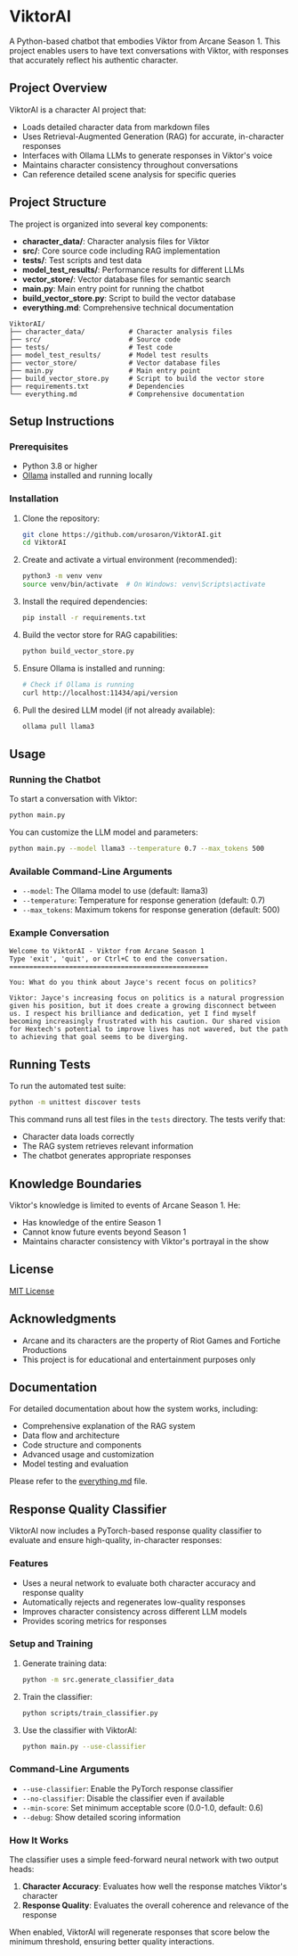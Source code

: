 # ViktorAI

A Python-based chatbot that embodies Viktor from Arcane Season 1. This project enables users to have text conversations with Viktor, with responses that accurately reflect his authentic character.

## Project Overview

ViktorAI is a character AI project that:

- Loads detailed character data from markdown files
- Uses Retrieval-Augmented Generation (RAG) for accurate, in-character responses
- Interfaces with Ollama LLMs to generate responses in Viktor's voice
- Maintains character consistency throughout conversations
- Can reference detailed scene analysis for specific queries

## Project Structure

The project is organized into several key components:

- **character_data/**: Character analysis files for Viktor
- **src/**: Core source code including RAG implementation
- **tests/**: Test scripts and test data
- **model_test_results/**: Performance results for different LLMs
- **vector_store/**: Vector database files for semantic search
- **main.py**: Main entry point for running the chatbot
- **build_vector_store.py**: Script to build the vector database
- **everything.md**: Comprehensive technical documentation

```
ViktorAI/
├── character_data/           # Character analysis files
├── src/                      # Source code
├── tests/                    # Test code
├── model_test_results/       # Model test results
├── vector_store/             # Vector database files
├── main.py                   # Main entry point
├── build_vector_store.py     # Script to build the vector store
├── requirements.txt          # Dependencies
└── everything.md             # Comprehensive documentation
```

## Setup Instructions

### Prerequisites

- Python 3.8 or higher
- [Ollama](https://ollama.ai/) installed and running locally

### Installation

1. Clone the repository:

   ```bash
   git clone https://github.com/urosaron/ViktorAI.git
   cd ViktorAI
   ```

2. Create and activate a virtual environment (recommended):

   ```bash
   python3 -m venv venv
   source venv/bin/activate  # On Windows: venv\Scripts\activate
   ```

3. Install the required dependencies:

   ```bash
   pip install -r requirements.txt
   ```

4. Build the vector store for RAG capabilities:

   ```bash
   python build_vector_store.py
   ```

5. Ensure Ollama is installed and running:

   ```bash
   # Check if Ollama is running
   curl http://localhost:11434/api/version
   ```

6. Pull the desired LLM model (if not already available):
   ```bash
   ollama pull llama3
   ```

## Usage

### Running the Chatbot

To start a conversation with Viktor:

```bash
python main.py
```

You can customize the LLM model and parameters:

```bash
python main.py --model llama3 --temperature 0.7 --max_tokens 500
```

### Available Command-Line Arguments

- `--model`: The Ollama model to use (default: llama3)
- `--temperature`: Temperature for response generation (default: 0.7)
- `--max_tokens`: Maximum tokens for response generation (default: 500)

### Example Conversation

```
Welcome to ViktorAI - Viktor from Arcane Season 1
Type 'exit', 'quit', or Ctrl+C to end the conversation.
==================================================

You: What do you think about Jayce's recent focus on politics?

Viktor: Jayce's increasing focus on politics is a natural progression given his position, but it does create a growing disconnect between us. I respect his brilliance and dedication, yet I find myself becoming increasingly frustrated with his caution. Our shared vision for Hextech's potential to improve lives has not wavered, but the path to achieving that goal seems to be diverging.
```

## Running Tests

To run the automated test suite:

```bash
python -m unittest discover tests
```

This command runs all test files in the `tests` directory. The tests verify that:

- Character data loads correctly
- The RAG system retrieves relevant information
- The chatbot generates appropriate responses

## Knowledge Boundaries

Viktor's knowledge is limited to events of Arcane Season 1. He:

- Has knowledge of the entire Season 1
- Cannot know future events beyond Season 1
- Maintains character consistency with Viktor's portrayal in the show

## License

[MIT License](LICENSE)

## Acknowledgments

- Arcane and its characters are the property of Riot Games and Fortiche Productions
- This project is for educational and entertainment purposes only

## Documentation

For detailed documentation about how the system works, including:

- Comprehensive explanation of the RAG system
- Data flow and architecture
- Code structure and components
- Advanced usage and customization
- Model testing and evaluation

Please refer to the [everything.md](everything.md) file.

## Response Quality Classifier

ViktorAI now includes a PyTorch-based response quality classifier to evaluate and ensure high-quality, in-character responses:

### Features

- Uses a neural network to evaluate both character accuracy and response quality
- Automatically rejects and regenerates low-quality responses
- Improves character consistency across different LLM models
- Provides scoring metrics for responses

### Setup and Training

1. Generate training data:

   ```bash
   python -m src.generate_classifier_data
   ```

2. Train the classifier:

   ```bash
   python scripts/train_classifier.py
   ```

3. Use the classifier with ViktorAI:
   ```bash
   python main.py --use-classifier
   ```

### Command-Line Arguments

- `--use-classifier`: Enable the PyTorch response classifier
- `--no-classifier`: Disable the classifier even if available
- `--min-score`: Set minimum acceptable score (0.0-1.0, default: 0.6)
- `--debug`: Show detailed scoring information

### How It Works

The classifier uses a simple feed-forward neural network with two output heads:

1. **Character Accuracy**: Evaluates how well the response matches Viktor's character
2. **Response Quality**: Evaluates the overall coherence and relevance of the response

When enabled, ViktorAI will regenerate responses that score below the minimum threshold, ensuring better quality interactions.
